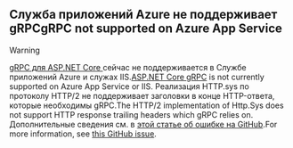 ## <a name="grpc-not-supported-on-azure-app-service"></a><span data-ttu-id="ded6b-101">Служба приложений Azure не поддерживает gRPC</span><span class="sxs-lookup"><span data-stu-id="ded6b-101">gRPC not supported on Azure App Service</span></span>

> [!WARNING]
> <span data-ttu-id="ded6b-102">[gRPC для ASP.NET Core ](xref:grpc/index) сейчас не поддерживается в Службе приложений Azure и служах IIS.</span><span class="sxs-lookup"><span data-stu-id="ded6b-102">[ASP.NET Core gRPC](xref:grpc/index) is not currently supported on Azure App Service or IIS.</span></span> <span data-ttu-id="ded6b-103">Реализация HTTP.sys по протоколу HTTP/2 не поддерживает заголовки в конце HTTP-ответа, которые необходимы gRPC.</span><span class="sxs-lookup"><span data-stu-id="ded6b-103">The HTTP/2 implementation of Http.Sys does not support HTTP response trailing headers which gRPC relies on.</span></span> <span data-ttu-id="ded6b-104">Дополнительные сведения см. в [этой статье об ошибке на GitHub](https://github.com/aspnet/AspNetCore/issues/9020).</span><span class="sxs-lookup"><span data-stu-id="ded6b-104">For more information, see [this GitHub issue](https://github.com/aspnet/AspNetCore/issues/9020).</span></span>
